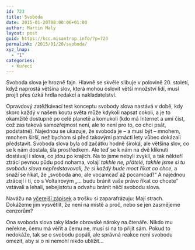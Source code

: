 ```yaml
---
id: 723
title: Svoboda
date: 2015-01-20T08:00:06+01:00
author: Martin Maly
layout: post
guid: https://kcc.misantrop.info/?p=723
permalink: /2015/01/20/svoboda/
xyz_lnap:
  - "1"
categories:
  - Kuřecí
---
```

Svoboda slova je hrozně fajn. Hlavně se skvěle slibuje v polovině 20. století, když naprostá většina slov, která mohou oslovit větší množství lidí, musí projít přes úzká hrdla redakcí a nakladatelství.

Opravdový zatěžkávací test konceptu svobody slova nastává v době, kdy skoro každý v našem koutu světa může kdykoli napsat cokoli, a je to okamžitě dostupné po celé planetě a komukoli (kdo má Internet a umí číst, což zas taková samozřejmost není, ale to není pro to, co chci psát, podstatné). Najednou se ukazuje, že svoboda je &#8211; a musí být &#8211; mnohem, mnohem širší, než bychom si před takovými patnácti lety vůbec dokázali představit. Svoboda slova byla od začátku hodně široká, ale většina slov, co se k nám dostala, šla prostředkem. Ale teď se k nám na dvě kliknutí dostávají i slova, co jdou po krajích. Na to jsme nebyli zvyklí, a tak někteří ztrácí pevnou půdu pod nohama, volají _takhle ne, přátelé, takhle jsme si tu svobodu slova nepředstavovali, že si každý bude moct říkat co chce_, a snaží se říkat, že &#8222;svoboda ano, ale vocamcaď až pocamcaď!&#8220; A najednou ztrácejí i ti, co s Voltairovým &#8222;&#8230; budu bránit vaše právo říkat co chcete&#8220; vstávali a lehali, sebejistotu a odvahu bránit něčí svobodu slova.

Navážu na [včerejší zápisek](https://kcc.misantrop.info/2015/01/19/blbi/) a trošku si zaparafrázuju: Mají strach. Dokážeme jim vysvětlit, že není na místě a proč, nebo se jen zasmějeme cenzorům?

Ona svoboda slova taky klade obrovské nároky na čtenáře. Nikdo mu neřekne, čemu má věřit a čemu ne, musí si na to přijít sám. Pokud to nedokáže, tak se o svobodu popálí, ale správná reakce není svobodu omezit, aby si o ni nemohl nikdo ublížit&#8230;